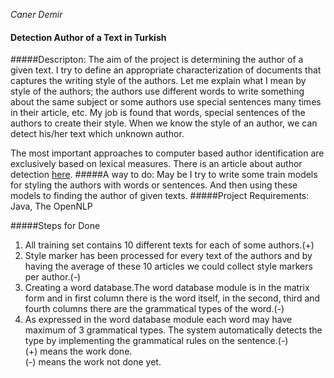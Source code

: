 *Caner Demir*


#### Detection Author of a Text in Turkish
#####Descripton:
The aim of the project is determining the author of a given text. I try to define  an appropriate characterization of documents that captures the writing style of the authors. Let me explain what I mean by style of the authors; the authors use different words to write something about the same subject or some authors use special sentences many times in their  article, etc. My job is found that words, special sentences of the authors to create their style. When we know the style of an author, we can detect his/her text which unknown author. 

The most important approaches to computer based author identification are exclusively based on lexical measures.
There is an article about author detection [here](http://www.google.com.tr/url?sa=t&rct=j&q=&esrc=s&source=web&cd=1&cad=rja&uact=8&ved=0CCAQFjAA&url=http%3A%2F%2Fwww.yildiz.edu.tr%2F~diri%2FICANN.pdf&ei=wRb-VLD7EYKtUbyjgfgC&usg=AFQjCNGeVVAacCuWL2ibkj-QM9j8QNfejQ&bvm=bv.87611401,d.d24).
#####A way to do:
May be I try to write some train models for styling the authors with words or sentences. And then using these models to finding the author of given texts. 
#####Project Requirements:
  Java, The OpenNLP

#####Steps for Done
1. All training set contains 10 different texts for each of some authors.(+)
2. Style marker has been processed for every text of the authors and by having the average of these 10 articles we could collect style markers per author.(-)
3. Creating a word database.The word database module is in the matrix form and in first column there is the word itself, in the second, third and fourth columns there are the grammatical types of the word.(-)
4. As expressed in the word database module each word may have maximum of 3 grammatical types. The system automatically detects the type by implementing the grammatical rules on the sentence.(-)  
   (+) means the work done.  
   (-) means the work not done yet.
